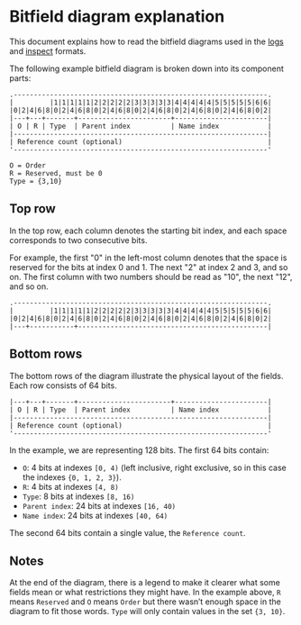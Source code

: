 # Bitfield diagram explanation

This document explains how to read the bitfield diagrams used in the
[logs][log_format] and [inspect][inspect_format] formats.

The following example bitfield diagram is broken down into its component parts:

```
.---------------------------------------------------------------.
|         |1|1|1|1|1|2|2|2|2|2|3|3|3|3|3|4|4|4|4|4|5|5|5|5|5|6|6|
|0|2|4|6|8|0|2|4|6|8|0|2|4|6|8|0|2|4|6|8|0|2|4|6|8|0|2|4|6|8|0|2|
|---+---+-------+-----------------------+-----------------------|
| O | R | Type  | Parent index          | Name index            |
|---------------------------------------------------------------|
| Reference count (optional)                                    |
'---------------------------------------------------------------'

O = Order
R = Reserved, must be 0
Type = {3,10}
```

## Top row

In the top row, each column denotes the starting bit index, and each
space corresponds to two consecutive bits.

For example, the first "0" in the left-most column denotes that the
space is reserved for the bits at index 0 and 1. The next "2" at index
2 and 3, and so on. The first column with two numbers should be read as
"10", the next "12", and so on.

```
.---------------------------------------------------------------.
|         |1|1|1|1|1|2|2|2|2|2|3|3|3|3|3|4|4|4|4|4|5|5|5|5|5|6|6|
|0|2|4|6|8|0|2|4|6|8|0|2|4|6|8|0|2|4|6|8|0|2|4|6|8|0|2|4|6|8|0|2|
|---+-----------+-----------------------------------------------|
```

## Bottom rows

The bottom rows of the diagram illustrate the physical layout of the fields. Each row consists of
64 bits.

```
|---+---+-------+-----------------------+-----------------------|
| O | R | Type  | Parent index          | Name index            |
|---------------------------------------------------------------|
| Reference count (optional)                                    |
'---------------------------------------------------------------'
```

In the example, we are representing 128 bits. The first 64 bits contain:

- `O`: 4 bits at indexes `[0, 4)` (left inclusive, right exclusive, so in this
  case the indexes `{0, 1, 2, 3}`).
- `R`: 4 bits at indexes `[4, 8)`
- `Type`: 8 bits at indexes `[8, 16)`
- `Parent index`: 24 bits at indexes `[16, 40)`
- `Name index`: 24 bits at indexes `[40, 64)`

The second 64 bits contain a single value, the `Reference count`.

## Notes

At the end of the diagram, there is a legend to make it clearer what some fields mean or what
restrictions they might have. In the example above, `R` means `Reserved` and `O` means `Order` but
there wasn’t enough space in the diagram to fit those words. `Type` will only contain values in the
set `{3, 10}`.


[inspect_format]: /reference/platform-spec/diagnostics/inspect-vmo-format.md
[log_format]: /reference/platform-spec/diagnostics/logs-encoding.md
